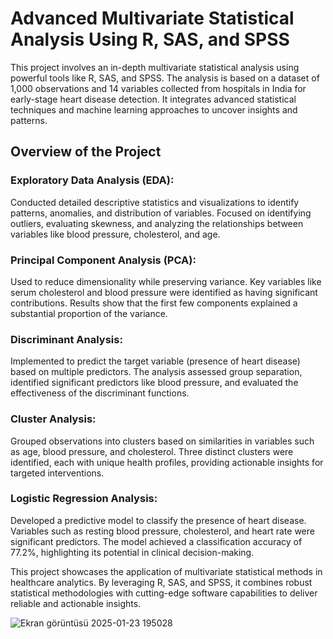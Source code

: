 # Advanced Multivariate Statistical Analysis Using R, SAS, and SPSS
This project involves an in-depth multivariate statistical analysis using powerful tools like R, SAS, and SPSS. The analysis is based on a dataset of 1,000 observations and 14 variables collected from hospitals in India for early-stage heart disease detection. It integrates advanced statistical techniques and machine learning approaches to uncover insights and patterns.

## Overview of the Project
### Exploratory Data Analysis (EDA):
Conducted detailed descriptive statistics and visualizations to identify patterns, anomalies, and distribution of variables. Focused on identifying outliers, evaluating skewness, and analyzing the relationships between variables like blood pressure, cholesterol, and age.

### Principal Component Analysis (PCA):
Used to reduce dimensionality while preserving variance. Key variables like serum cholesterol and blood pressure were identified as having significant contributions. Results show that the first few components explained a substantial proportion of the variance.

### Discriminant Analysis:
Implemented to predict the target variable (presence of heart disease) based on multiple predictors. The analysis assessed group separation, identified significant predictors like blood pressure, and evaluated the effectiveness of the discriminant functions.

### Cluster Analysis:
Grouped observations into clusters based on similarities in variables such as age, blood pressure, and cholesterol. Three distinct clusters were identified, each with unique health profiles, providing actionable insights for targeted interventions.

### Logistic Regression Analysis:
Developed a predictive model to classify the presence of heart disease. Variables such as resting blood pressure, cholesterol, and heart rate were significant predictors. The model achieved a classification accuracy of 77.2%, highlighting its potential in clinical decision-making.

This project showcases the application of multivariate statistical methods in healthcare analytics. By leveraging R, SAS, and SPSS, it combines robust statistical methodologies with cutting-edge software capabilities to deliver reliable and actionable insights.

![Ekran görüntüsü 2025-01-23 195028](https://github.com/user-attachments/assets/7e8f12e5-20f5-4cca-a033-3741f3dc147c)
